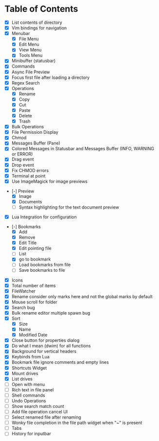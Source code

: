 
# Table of Contents

- [x] List contents of directory
- [x] Vim bindings for navigation
- [x] Menubar
  - [x] File Menu
  - [x] Edit Menu
  - [x] View Menu
  - [x] Tools Menu
- [x] Minibuffer (statusbar)
- [x] Commands
- [x] Async File Preview
- [x] Focus first file after loading a directory
- [x] Regex Search
- [x] Operations
  - [x] Rename
  - [x] Copy
  - [x] Cut
  - [x] Paste
  - [x] Delete
  - [x] Trash
- [x] Bulk Operations
- [x] File Permission Display
- [x] Chmod
- [x] Messages Buffer (Pane)
- [x] Colored Messages in Statusbar and Messages Buffer (INFO, WARNING or ERROR)
- [x] Drag event
- [x] Drop event
- [x] Fix CHMOD errors
- [x] Terminal at point
- [x] Use ImageMagick for image previews
- [-] Preview
  - [x] Image
  - [x] Documents
  - [ ] Syntax highlighting for the text document preview
- [x] Lua Integration for configuration
- [-] Bookmarks
  - [x] Add
  - [x] Remove
  - [x] Edit Title
  - [x] Edit pointing file
  - [ ] List
  - [x] go to bookmark
  - [ ] Load bookmarks from file
  - [ ] Save bookmarks to file
- [x] Icons
- [x] Total number of items
- [x] FileWatcher
- [x] Rename consider only marks here and not the global marks by default
- [x] Mouse scroll for folder
- [x] Search bug
- [x] Bulk rename editor multiple spawn bug
- [x] Sort
  - [x] Size
  - [x] Name
  - [x] Modified Date
- [x] Close button for properties dialog
- [x] Do what I mean (dwim) for all functions
- [x] Background for vertical headers
- [x] Keybinds from Lua
- [x] Bookmark file ignore comments and empty lines
- [x] Shortcuts Widget
- [x] Mount drives
- [x] List drives
- [ ] Open with menu
- [ ] Rich text in file panel
- [ ] Shell commands
- [ ] Undo Operations
- [ ] Show search match count
- [ ] Add file operation cancel UI
- [ ] Select renamed file after renaming
- [ ] Wonky file completion in the file path widget when "~" is present
- [ ] Tabs
- [ ] History for inputbar
